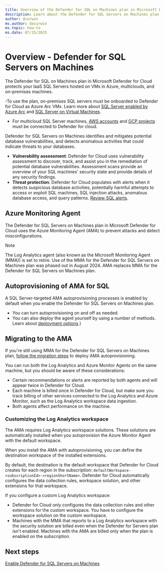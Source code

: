 ```yaml
---
title: Overview of the Defender for SQL on Machines plan in Microsoft Defender for Cloud
description: Learn about the Defender for SQL Servers on Machines plan in Microsoft Defender for Cloud
author: dcurwin
ms.author: dacurwin
ms.topic: how-to
ms.date: 07/15/2025
---
```


# Overview - Defender for SQL Servers on Machines

The Defender for SQL on Machines plan in Microsoft Defender for Cloud protects your IaaS SQL Servers hosted on VMs in Azure, multiclouds, and on-premises machines.

-To use the plan, on-premises SQL servers must be onboarded to Defender for Cloud as Azure Arc VMs. Learn more about [SQL Server enabled by Azure Arc](/sql/sql-server/azure-arc/overview) and [SQL Server on Virtual Machines](https://azure.microsoft.com/services/virtual-machines/sql-server/).
- For multicloud SQL Server machines, [AWS accounts](quickstart-onboard-aws.md) and [GCP projects](quickstart-onboard-gcp.md) must be connected to Defender for cloud.

Defender for SQL Servers on Machines identifies and mitigates potential database vulnerabilities, and detects anomalous activities that could indicate threats to your databases.

- **Vulnerability assessment**: Defender for Cloud uses vulnerability assessment to discover, track, and assist you in the remediation of potential database vulnerabilities. Assessment scans provide an overview of your SQL machines' security state and provide details of any security findings.
- **Threat protection**: Defender for Cloud populates with alerts when it detects suspicious database activities, potentially harmful attempts to access or exploit SQL machines, SQL injection attacks, anomalous database access, and query patterns. [Review SQL alerts](alerts-sql-database-and-azure-synapse-analytics.md).

## Azure Monitoring Agent

The Defender for SQL Servers on Machines plan in Microsoft Defender for Cloud uses the Azure Monitoring Agent (AMA) to prevent attacks and detect misconfigurations.

> [!NOTE]
> The Log Analytics agent (also known as the Microsoft Monitoring Agent (MMA)) is set to retire.
> Use of the MMA for the Defender for SQL Servers on Machines plan was phased out in August 2024.
> AMA replaces MMA for the Defender for SQL Servers on Machines plan.

## Autoprovisioning of AMA for SQL

A SQL Server-targeted AMA autoprovisioning processes is enabled by default when you enable the Defender for SQL Servers on Machines plan.

- You can turn autoprovisioning on and off as needed.
- You can also deploy the agent yourself by using a number of methods. Learn about [deployment options](/azure/azure-monitor/vm/monitor-virtual-machine-agent#agent-deployment-options).)

## Migrating to the AMA

If you're still using MMA for the Defender for SQL Servers on Machines plan, [follow the migration steps](defender-for-sql-autoprovisioning.md) to deploy AMA autoprovisioning.

You can run both the Log Analytics and Azure Monitor Agents on the same machine, but you should be aware of these considerations:

- Certain recommendations or alerts are reported by both agents and will appear twice in Defender for Cloud.
- Each machine is billed once in Defender for Cloud, but make sure you track billing of other services connected to the Log Analytics and Azure Monitor, such as the Log Analytics workspace data ingestion.
- Both agents affect performance on the machine.

### Customizing the Log Analytics workspace

The AMA requires Log Analytics workspace solutions. These solutions are automatically installed when you autoprovision the Azure Monitor Agent with the default workspace.

When you install the AMA with autoprovisioning, you can define the destination workspace of the installed extensions.

By default, the destination is the default workspace that Defender for Cloud creates for each region in the subscription: `defaultWorkspace-<subscriptionId>-<regionShortName>`. Defender for Cloud automatically configures the data collection rules, workspace solution, and other extensions for that workspace.

If you configure a custom Log Analytics workspace:

- Defender for Cloud only configures the data collection rules and other extensions for the custom workspace. You have to configure the workspace solution on the custom workspace.
- Machines with the MMA that reports to a Log Analytics workspace with the security solution are billed even when the Defender for Servers plan isn't enabled. Machines with the AMA are billed only when the plan is enabled on the subscription.

## Next steps

[Enable Defender for SQL Servers on Machines](defender-for-sql-usage.md)

